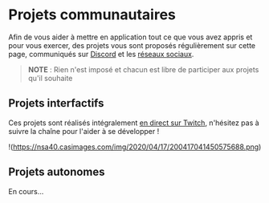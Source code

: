 # Projets communautaires

Afin de vous aider à mettre en application tout ce que vous avez appris et pour vous exercer, des projets vous sont proposés régulièrement sur cette page, communiqués sur [Discord](https://discord.me/jasonchampagne) et les [réseaux sociaux](https://jasonchampagne.fr/liens).

> **NOTE** : Rien n'est imposé et chacun est libre de participer aux projets qu'il souhaite

## Projets interfactifs

Ces projets sont réalisés intégralement [en direct sur Twitch](https://www.twitch.tv/jachampagne), n'hésitez pas à suivre la chaîne pour l'aider à se développer !

!(https://nsa40.casimages.com/img/2020/04/17/200417041450575688.png)

## Projets autonomes

En cours...
